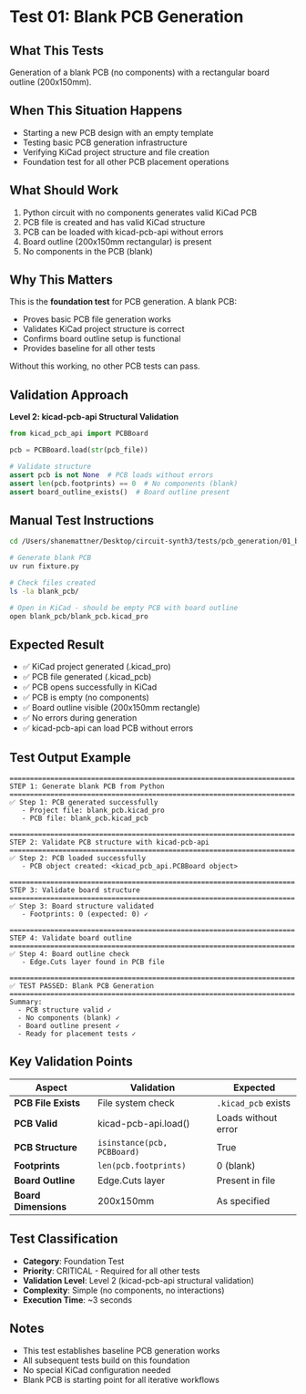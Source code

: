 # Test 01: Blank PCB Generation

## What This Tests

Generation of a blank PCB (no components) with a rectangular board outline (200x150mm).

## When This Situation Happens

- Starting a new PCB design with an empty template
- Testing basic PCB generation infrastructure
- Verifying KiCad project structure and file creation
- Foundation test for all other PCB placement operations

## What Should Work

1. Python circuit with no components generates valid KiCad PCB
2. PCB file is created and has valid KiCad structure
3. PCB can be loaded with kicad-pcb-api without errors
4. Board outline (200x150mm rectangular) is present
5. No components in the PCB (blank)

## Why This Matters

This is the **foundation test** for PCB generation. A blank PCB:
- Proves basic PCB file generation works
- Validates KiCad project structure is correct
- Confirms board outline setup is functional
- Provides baseline for all other tests

Without this working, no other PCB tests can pass.

## Validation Approach

**Level 2: kicad-pcb-api Structural Validation**

```python
from kicad_pcb_api import PCBBoard

pcb = PCBBoard.load(str(pcb_file))

# Validate structure
assert pcb is not None  # PCB loads without errors
assert len(pcb.footprints) == 0  # No components (blank)
assert board_outline_exists()  # Board outline present
```

## Manual Test Instructions

```bash
cd /Users/shanemattner/Desktop/circuit-synth3/tests/pcb_generation/01_blank_pcb_generation

# Generate blank PCB
uv run fixture.py

# Check files created
ls -la blank_pcb/

# Open in KiCad - should be empty PCB with board outline
open blank_pcb/blank_pcb.kicad_pro
```

## Expected Result

- ✅ KiCad project generated (.kicad_pro)
- ✅ PCB file generated (.kicad_pcb)
- ✅ PCB opens successfully in KiCad
- ✅ PCB is empty (no components)
- ✅ Board outline visible (200x150mm rectangle)
- ✅ No errors during generation
- ✅ kicad-pcb-api can load PCB without errors

## Test Output Example

```
======================================================================
STEP 1: Generate blank PCB from Python
======================================================================
✅ Step 1: PCB generated successfully
   - Project file: blank_pcb.kicad_pro
   - PCB file: blank_pcb.kicad_pcb

======================================================================
STEP 2: Validate PCB structure with kicad-pcb-api
======================================================================
✅ Step 2: PCB loaded successfully
   - PCB object created: <kicad_pcb_api.PCBBoard object>

======================================================================
STEP 3: Validate board structure
======================================================================
✅ Step 3: Board structure validated
   - Footprints: 0 (expected: 0) ✓

======================================================================
STEP 4: Validate board outline
======================================================================
✅ Step 4: Board outline check
   - Edge.Cuts layer found in PCB file

======================================================================
✅ TEST PASSED: Blank PCB Generation
======================================================================
Summary:
  - PCB structure valid ✓
  - No components (blank) ✓
  - Board outline present ✓
  - Ready for placement tests ✓
```

## Key Validation Points

| Aspect | Validation | Expected |
|--------|-----------|----------|
| **PCB File Exists** | File system check | `.kicad_pcb` exists |
| **PCB Valid** | kicad-pcb-api.load() | Loads without error |
| **PCB Structure** | `isinstance(pcb, PCBBoard)` | True |
| **Footprints** | `len(pcb.footprints)` | 0 (blank) |
| **Board Outline** | Edge.Cuts layer | Present in file |
| **Board Dimensions** | 200x150mm | As specified |

## Test Classification

- **Category**: Foundation Test
- **Priority**: CRITICAL - Required for all other tests
- **Validation Level**: Level 2 (kicad-pcb-api structural validation)
- **Complexity**: Simple (no components, no interactions)
- **Execution Time**: ~3 seconds

## Notes

- This test establishes baseline PCB generation works
- All subsequent tests build on this foundation
- No special KiCad configuration needed
- Blank PCB is starting point for all iterative workflows
